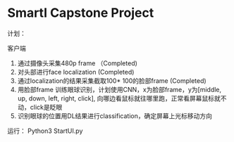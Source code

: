 # SmartI Capstone Project
计划：

客户端
1. 通过摄像头采集480p frame （Completed)
2. 对头部进行face localization (Completed)
3. 通过localization的结果采集截取100* 100的脸部frame (Completed)
4. 用脸部frame 训练眼球识别，计划使用CNN，x为脸部frame，y为[middle, up, down, left, right, click], 向哪边看鼠标就往哪里跑，正常看屏幕鼠标就不动，click是眨眼
5. 识别眼球的位置用DL结果进行classification，确定屏幕上光标移动方向


运行：
Python3 StartUI.py